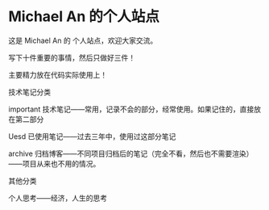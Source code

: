 # Michael An 的个人站点

这是 Michael An 的 个人站点，欢迎大家交流。

写下十件重要的事情，然后只做好三件！

主要精力放在代码实际使用上！







技术笔记分类

important 技术笔记——常用，记录不会的部分，经常使用。如果记住的，直接放在第二部分

Uesd 已使用笔记——过去三年中，使用过这部分笔记

archive 归档博客——不同项目归档后的笔记（完全不看，然后也不需要渲染）——项目从来也不用的情况。

其他分类

个人思考——经济，人生的思考

